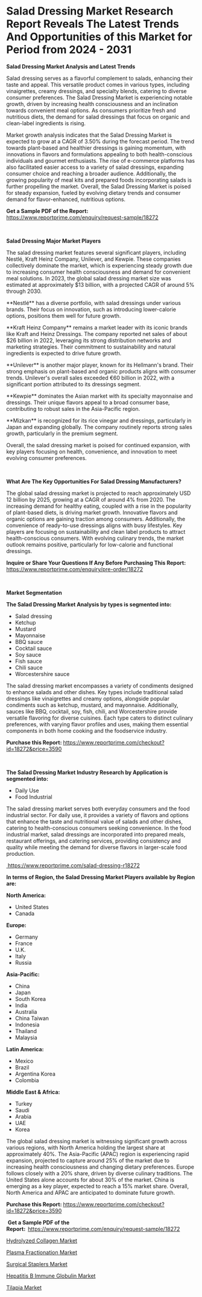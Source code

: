 <p><h1>Salad Dressing Market Research Report Reveals The Latest Trends And Opportunities of this Market for Period from 2024 - 2031</h1></p><p><strong>Salad Dressing Market Analysis and Latest Trends</strong></p>
<p><p>Salad dressing serves as a flavorful complement to salads, enhancing their taste and appeal. This versatile product comes in various types, including vinaigrettes, creamy dressings, and specialty blends, catering to diverse consumer preferences. The Salad Dressing Market is experiencing notable growth, driven by increasing health consciousness and an inclination towards convenient meal options. As consumers prioritize fresh and nutritious diets, the demand for salad dressings that focus on organic and clean-label ingredients is rising.</p><p>Market growth analysis indicates that the Salad Dressing Market is expected to grow at a CAGR of 3.50% during the forecast period. The trend towards plant-based and healthier dressings is gaining momentum, with innovations in flavors and formulations appealing to both health-conscious individuals and gourmet enthusiasts. The rise of e-commerce platforms has also facilitated easier access to a variety of salad dressings, expanding consumer choice and reaching a broader audience. Additionally, the growing popularity of meal kits and prepared foods incorporating salads is further propelling the market. Overall, the Salad Dressing Market is poised for steady expansion, fueled by evolving dietary trends and consumer demand for flavor-enhanced, nutritious options.</p></p>
<p><strong>Get a Sample PDF of the Report:&nbsp;</strong> <a href="https://www.reportprime.com/enquiry/request-sample/18272?utm_campaign=41&utm_medium=2&utm_source=Github&utm_content=ia&utm_term=21112024&utm_id=salad-dressing">https://www.reportprime.com/enquiry/request-sample/18272</a></p>
<p>&nbsp;</p>
<p><strong>Salad Dressing Major Market Players</strong></p>
<p><p>The salad dressing market features several significant players, including Nestlé, Kraft Heinz Company, Unilever, and Kewpie. These companies collectively dominate the market, which is experiencing steady growth due to increasing consumer health consciousness and demand for convenient meal solutions. In 2023, the global salad dressing market size was estimated at approximately $13 billion, with a projected CAGR of around 5% through 2030.</p><p>**Nestlé** has a diverse portfolio, with salad dressings under various brands. Their focus on innovation, such as introducing lower-calorie options, positions them well for future growth.</p><p>**Kraft Heinz Company** remains a market leader with its iconic brands like Kraft and Heinz Dressings. The company reported net sales of about $26 billion in 2022, leveraging its strong distribution networks and marketing strategies. Their commitment to sustainability and natural ingredients is expected to drive future growth.</p><p>**Unilever** is another major player, known for its Hellmann's brand. Their strong emphasis on plant-based and organic products aligns with consumer trends. Unilever's overall sales exceeded €60 billion in 2022, with a significant portion attributed to its dressings segment.</p><p>**Kewpie** dominates the Asian market with its specialty mayonnaise and dressings. Their unique flavors appeal to a broad consumer base, contributing to robust sales in the Asia-Pacific region. </p><p>**Mizkan** is recognized for its rice vinegar and dressings, particularly in Japan and expanding globally. The company routinely reports strong sales growth, particularly in the premium segment.</p><p>Overall, the salad dressing market is poised for continued expansion, with key players focusing on health, convenience, and innovation to meet evolving consumer preferences.</p></p>
<p>&nbsp;</p>
<p><strong>What Are The Key Opportunities For Salad Dressing Manufacturers?</strong></p>
<p><p>The global salad dressing market is projected to reach approximately USD 12 billion by 2025, growing at a CAGR of around 4% from 2020. The increasing demand for healthy eating, coupled with a rise in the popularity of plant-based diets, is driving market growth. Innovative flavors and organic options are gaining traction among consumers. Additionally, the convenience of ready-to-use dressings aligns with busy lifestyles. Key players are focusing on sustainability and clean label products to attract health-conscious consumers. With evolving culinary trends, the market outlook remains positive, particularly for low-calorie and functional dressings.</p></p>
<p><strong>Inquire or Share Your Questions If Any Before Purchasing This Report:</strong> <a href="https://www.reportprime.com/enquiry/pre-order/18272?utm_campaign=41&utm_medium=2&utm_source=Github&utm_content=ia&utm_term=21112024&utm_id=salad-dressing">https://www.reportprime.com/enquiry/pre-order/18272</a></p>
<p>&nbsp;</p>
<p><strong>Market Segmentation</strong></p>
<p><strong>The Salad Dressing Market Analysis by types is segmented into:</strong></p>
<p><ul><li>Salad dressing</li><li>Ketchup</li><li>Mustard</li><li>Mayonnaise</li><li>BBQ sauce</li><li>Cocktail sauce</li><li>Soy sauce</li><li>Fish sauce</li><li>Chili sauce</li><li>Worcestershire sauce</li></ul></p>
<p><p>The salad dressing market encompasses a variety of condiments designed to enhance salads and other dishes. Key types include traditional salad dressings like vinaigrettes and creamy options, alongside popular condiments such as ketchup, mustard, and mayonnaise. Additionally, sauces like BBQ, cocktail, soy, fish, chili, and Worcestershire provide versatile flavoring for diverse cuisines. Each type caters to distinct culinary preferences, with varying flavor profiles and uses, making them essential components in both home cooking and the foodservice industry.</p></p>
<p><strong>Purchase this Report:&nbsp;</strong><a href="https://www.reportprime.com/checkout?id=18272&price=3590&utm_campaign=41&utm_medium=2&utm_source=Github&utm_content=ia&utm_term=21112024&utm_id=salad-dressing">https://www.reportprime.com/checkout?id=18272&price=3590</a></p>
<p>&nbsp;</p>
<p><strong>The Salad Dressing Market Industry Research by Application is segmented into:</strong></p>
<p><ul><li>Daily Use</li><li>Food Industrial</li></ul></p>
<p><p>The salad dressing market serves both everyday consumers and the food industrial sector. For daily use, it provides a variety of flavors and options that enhance the taste and nutritional value of salads and other dishes, catering to health-conscious consumers seeking convenience. In the food industrial market, salad dressings are incorporated into prepared meals, restaurant offerings, and catering services, providing consistency and quality while meeting the demand for diverse flavors in larger-scale food production.</p></p>
<p><a href="https://www.reportprime.com/salad-dressing-r18272?utm_campaign=41&utm_medium=2&utm_source=Github&utm_content=ia&utm_term=21112024&utm_id=salad-dressing">&nbsp;https://www.reportprime.com/salad-dressing-r18272</a></p>
<p><strong>In terms of Region, the Salad Dressing Market Players available by Region are:</strong></p>
<p>
    <p> <strong> North America: </strong>
        <ul>
            <li>United States</li>
            <li>Canada</li>
        </ul>
        </p> 
    <p> <strong> Europe: </strong>
        <ul>
            <li>Germany</li>
            <li>France</li>
            <li>U.K.</li>
            <li>Italy</li>
            <li>Russia</li>
        </ul>
        </p> 
    <p> <strong> Asia-Pacific: </strong>
        <ul>
            <li>China</li>
            <li>Japan</li>
            <li>South Korea</li>
            <li>India</li>
            <li>Australia</li>
            <li>China Taiwan</li>
            <li>Indonesia</li>
            <li>Thailand</li>
            <li>Malaysia</li>
        </ul>
        </p> 
    <p> <strong> Latin America: </strong>
        <ul>
            <li>Mexico</li>
            <li>Brazil</li>
            <li>Argentina Korea</li>
            <li>Colombia</li>
        </ul>
        </p> 
    <p> <strong> Middle East & Africa: </strong>
        <ul>
            <li>Turkey</li>
            <li>Saudi</li>
            <li>Arabia</li>
            <li>UAE</li>
            <li>Korea</li>
        </ul>
    </p>
    </p>
<p><p>The global salad dressing market is witnessing significant growth across various regions, with North America holding the largest share at approximately 40%. The Asia-Pacific (APAC) region is experiencing rapid expansion, projected to capture around 25% of the market due to increasing health consciousness and changing dietary preferences. Europe follows closely with a 20% share, driven by diverse culinary traditions. The United States alone accounts for about 30% of the market. China is emerging as a key player, expected to reach a 15% market share. Overall, North America and APAC are anticipated to dominate future growth.</p></p>
<p><strong>Purchase this Report: </strong><a href="https://www.reportprime.com/checkout?id=18272&price=3590&utm_campaign=41&utm_medium=2&utm_source=Github&utm_content=ia&utm_term=21112024&utm_id=salad-dressing">https://www.reportprime.com/checkout?id=18272&price=3590</a></p>
<p>&nbsp;<strong>Get a Sample PDF of the Report:&nbsp;&nbsp;</strong><a href="https://www.reportprime.com/enquiry/request-sample/18272?utm_campaign=41&utm_medium=2&utm_source=Github&utm_content=ia&utm_term=21112024&utm_id=salad-dressing">https://www.reportprime.com/enquiry/request-sample/18272</a></p>
<p><strong></strong></p>
<p><p><a href="https://issuu.com/reportprime-2/docs/hydrolyzed-collagen-market-size-203_117459200a64fa?utm_campaign=41&utm_medium=2&utm_source=Github&utm_content=ia&utm_term=21112024&utm_id=salad-dressing">Hydrolyzed Collagen Market</a></p><p><a href="https://www.linkedin.com/pulse/plasma-fractionation-market-outlook-share-analysis-growth-vvf2e?utm_campaign=41&utm_medium=2&utm_source=Github&utm_content=ia&utm_term=21112024&utm_id=salad-dressing">Plasma Fractionation Market</a></p><p><a href="https://www.linkedin.com/pulse/surgical-staplers-market-study-offers-insightful-analysis-qsbcc?utm_campaign=41&utm_medium=2&utm_source=Github&utm_content=ia&utm_term=21112024&utm_id=salad-dressing">Surgical Staplers Market</a></p><p><a href="https://issuu.com/reportprime-2/docs/hepatitis-b-immune-globulin-market-_1f3788cee2c658?utm_campaign=41&utm_medium=2&utm_source=Github&utm_content=ia&utm_term=21112024&utm_id=salad-dressing">Hepatitis B Immune Globulin Market</a></p><p><a href="https://github.com/nicoletavirag/Market-Research-Report-List-5/blob/main/tilapia-market.md?utm_campaign=41&utm_medium=2&utm_source=Github&utm_content=ia&utm_term=21112024&utm_id=salad-dressing">Tilapia Market</a></p></p>